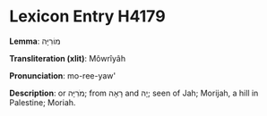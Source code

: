 # Lexicon Entry H4179

**Lemma**: מוֹרִיָּה

**Transliteration (xlit)**: Môwrîyâh

**Pronunciation**: mo-ree-yaw'

**Description**:
or מֹרִיָּה; from רָאָה and יָהּ; seen of Jah; Morijah, a hill in Palestine; Moriah.
